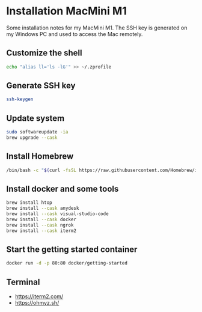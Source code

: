 # Installation MacMini M1

Some installation notes for my MacMini M1. The SSH key is generated on my Windows PC and used to access the Mac remotely.

## Customize the shell

```bash
echo "alias ll='ls -lG'" >> ~/.zprofile
```

## Generate SSH key

```bash
ssh-keygen
```

## Update system

```bash
sudo softwareupdate -ia
brew upgrade --cask
```

## Install Homebrew

```bash
/bin/bash -c "$(curl -fsSL https://raw.githubusercontent.com/Homebrew/install/HEAD/install.sh)"
```

## Install docker and some tools

```bash
brew install htop
brew install --cask anydesk
brew install --cask visual-studio-code
brew install --cask docker
brew install --cask ngrok
brew install --cask iterm2
```

## Start the getting started container

```bash
docker run -d -p 80:80 docker/getting-started
```

## Terminal

- https://iterm2.com/
- https://ohmyz.sh/
